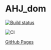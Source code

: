 # AHJ_dom

[![Build status](https://ci.appveyor.com/api/projects/status/0trj254pgmladgdd?svg=true)](https://ci.appveyor.com/project/CoolPaK/ahj-dom)

![CI](https://github.com/CoolPak/ahj_dom/actions/workflows/web.yml/badge.svg)

[GitHub Pages](https://coolpak.github.io/ahj_dom/)